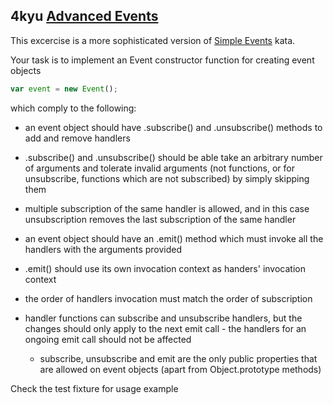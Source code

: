 ## 4kyu [Advanced Events][1]

This excercise is a more sophisticated version of [Simple Events][2] kata.

Your task is to implement an Event constructor function for creating event objects

```js
var event = new Event();
```

which comply to the following:

* an event object should have .subscribe() and .unsubscribe() methods to add and remove handlers

* .subscribe() and .unsubscribe() should be able take an arbitrary number of arguments and tolerate invalid arguments (not functions, or for unsubscribe, functions which are not subscribed) by simply skipping them

* multiple subscription of the same handler is allowed, and in this case unsubscription removes the last subscription of the same handler

* an event object should have an .emit() method which must invoke all the handlers with the arguments provided

* .emit() should use its own invocation context as handers' invocation context

* the order of handlers invocation must match the order of subscription

* handler functions can subscribe and unsubscribe handlers, but the changes should only apply to the next emit call - the handlers for an ongoing emit call should not be affected

    * subscribe, unsubscribe and emit are the only public properties that are allowed on event objects (apart from Object.prototype methods)
    
Check the test fixture for usage example

[1]: https://www.codewars.com/kata/52d4678038644497e900007c/train/javascript
[2]: https://www.codewars.com/kata/52d3b68215be7c2d5300022f